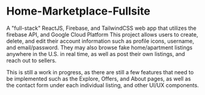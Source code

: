 # Home-Marketplace-Fullsite

A "full-stack" ReactJS, Firebase, and TailwindCSS web app that utilizes the firebase API, and Google Cloud Platform
This project allows users to create, delete, and edit their account information such as profile icons, username, and email/password. They may also browse fake home/apartment listings anywhere in the U.S. in real time, as well as post their own listings, and reach out to sellers.

This is still a work in progress, as there are still a few features that need to be implemented such as the Explore, Offers, and About pages, as well as the contact form under each individual listing, and other UI/UX components.
